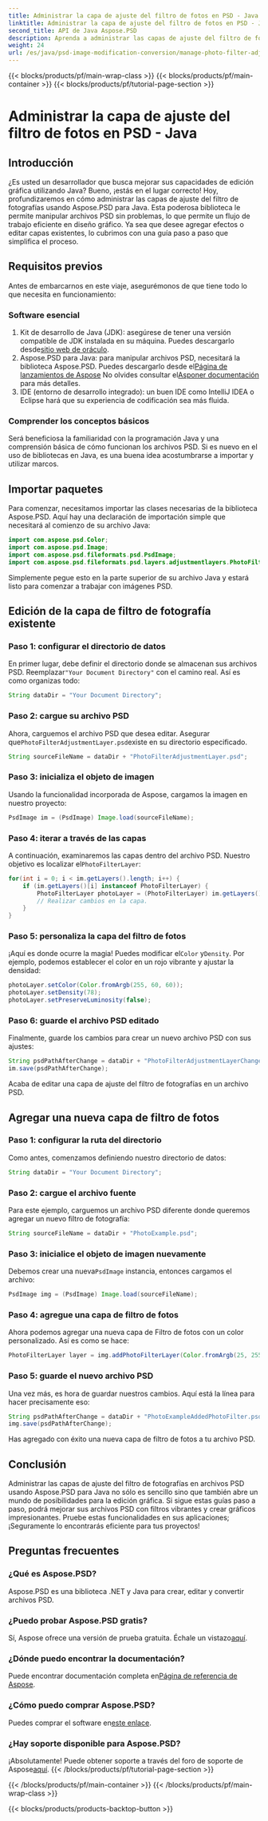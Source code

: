 ```yaml
---
title: Administrar la capa de ajuste del filtro de fotos en PSD - Java
linktitle: Administrar la capa de ajuste del filtro de fotos en PSD - Java
second_title: API de Java Aspose.PSD
description: Aprenda a administrar las capas de ajuste del filtro de fotografías en archivos PSD con Aspose.PSD para Java. Siga esta guía para editar y agregar filtros sin esfuerzo.
weight: 24
url: /es/java/psd-image-modification-conversion/manage-photo-filter-adjustment-layer-psd/
---
```


{{< blocks/products/pf/main-wrap-class >}}
{{< blocks/products/pf/main-container >}}
{{< blocks/products/pf/tutorial-page-section >}}

# Administrar la capa de ajuste del filtro de fotos en PSD - Java

## Introducción
¿Es usted un desarrollador que busca mejorar sus capacidades de edición gráfica utilizando Java? Bueno, ¡estás en el lugar correcto! Hoy, profundizaremos en cómo administrar las capas de ajuste del filtro de fotografías usando Aspose.PSD para Java. Esta poderosa biblioteca le permite manipular archivos PSD sin problemas, lo que permite un flujo de trabajo eficiente en diseño gráfico. Ya sea que desee agregar efectos o editar capas existentes, lo cubrimos con una guía paso a paso que simplifica el proceso.
## Requisitos previos
Antes de embarcarnos en este viaje, asegurémonos de que tiene todo lo que necesita en funcionamiento:
### Software esencial
1.  Kit de desarrollo de Java (JDK): asegúrese de tener una versión compatible de JDK instalada en su máquina. Puedes descargarlo desde[sitio web de oráculo](https://www.oracle.com/java/technologies/javase-jdk11-downloads.html).
2.  Aspose.PSD para Java: para manipular archivos PSD, necesitará la biblioteca Aspose.PSD. Puedes descargarlo desde el[Página de lanzamientos de Aspose](https://releases.aspose.com/psd/java/) No olvides consultar el[Asponer documentación](https://reference.aspose.com/psd/java/) para más detalles.
3. IDE (entorno de desarrollo integrado): un buen IDE como IntelliJ IDEA o Eclipse hará que su experiencia de codificación sea más fluida.
### Comprender los conceptos básicos
Será beneficiosa la familiaridad con la programación Java y una comprensión básica de cómo funcionan los archivos PSD. Si es nuevo en el uso de bibliotecas en Java, es una buena idea acostumbrarse a importar y utilizar marcos.
## Importar paquetes
Para comenzar, necesitamos importar las clases necesarias de la biblioteca Aspose.PSD. Aquí hay una declaración de importación simple que necesitará al comienzo de su archivo Java:
```java
import com.aspose.psd.Color;
import com.aspose.psd.Image;
import com.aspose.psd.fileformats.psd.PsdImage;
import com.aspose.psd.fileformats.psd.layers.adjustmentlayers.PhotoFilterLayer;
```
Simplemente pegue esto en la parte superior de su archivo Java y estará listo para comenzar a trabajar con imágenes PSD.
## Edición de la capa de filtro de fotografía existente
### Paso 1: configurar el directorio de datos
 En primer lugar, debe definir el directorio donde se almacenan sus archivos PSD. Reemplazar`"Your Document Directory"` con el camino real. Así es como organizas todo:
```java
String dataDir = "Your Document Directory";
```
### Paso 2: cargue su archivo PSD
 Ahora, carguemos el archivo PSD que desea editar. Asegurar que`PhotoFilterAdjustmentLayer.psd`existe en su directorio especificado.
```java
String sourceFileName = dataDir + "PhotoFilterAdjustmentLayer.psd";
```
### Paso 3: inicializa el objeto de imagen
Usando la funcionalidad incorporada de Aspose, cargamos la imagen en nuestro proyecto:
```java
PsdImage im = (PsdImage) Image.load(sourceFileName);
```
### Paso 4: iterar a través de las capas
 A continuación, examinaremos las capas dentro del archivo PSD. Nuestro objetivo es localizar el`PhotoFilterLayer`:
```java
for(int i = 0; i < im.getLayers().length; i++) {
    if (im.getLayers()[i] instanceof PhotoFilterLayer) {
        PhotoFilterLayer photoLayer = (PhotoFilterLayer) im.getLayers()[i];
        // Realizar cambios en la capa.
    }
}
```
### Paso 5: personaliza la capa del filtro de fotos
 ¡Aquí es donde ocurre la magia! Puedes modificar el`Color` y`Density`. Por ejemplo, podemos establecer el color en un rojo vibrante y ajustar la densidad:
```java
photoLayer.setColor(Color.fromArgb(255, 60, 60));
photoLayer.setDensity(78);
photoLayer.setPreserveLuminosity(false);
```
### Paso 6: guarde el archivo PSD editado
Finalmente, guarde los cambios para crear un nuevo archivo PSD con sus ajustes:
```java
String psdPathAfterChange = dataDir + "PhotoFilterAdjustmentLayerChanged.psd";
im.save(psdPathAfterChange);
```
Acaba de editar una capa de ajuste del filtro de fotografías en un archivo PSD.
## Agregar una nueva capa de filtro de fotos
### Paso 1: configurar la ruta del directorio
Como antes, comenzamos definiendo nuestro directorio de datos:
```java
String dataDir = "Your Document Directory";
```
### Paso 2: cargue el archivo fuente
Para este ejemplo, carguemos un archivo PSD diferente donde queremos agregar un nuevo filtro de fotografía:
```java
String sourceFileName = dataDir + "PhotoExample.psd";
```
### Paso 3: inicialice el objeto de imagen nuevamente
 Debemos crear una nueva`PsdImage` instancia, entonces cargamos el archivo:
```java
PsdImage img = (PsdImage) Image.load(sourceFileName);
```
### Paso 4: agregue una capa de filtro de fotos
Ahora podemos agregar una nueva capa de Filtro de fotos con un color personalizado. Así es como se hace:
```java
PhotoFilterLayer layer = img.addPhotoFilterLayer(Color.fromArgb(25, 255, 35));
```
### Paso 5: guarde el nuevo archivo PSD
Una vez más, es hora de guardar nuestros cambios. Aquí está la línea para hacer precisamente eso:
```java
String psdPathAfterChange = dataDir + "PhotoExampleAddedPhotoFilter.psd";
img.save(psdPathAfterChange);
```
Has agregado con éxito una nueva capa de filtro de fotos a tu archivo PSD.
## Conclusión
Administrar las capas de ajuste del filtro de fotografías en archivos PSD usando Aspose.PSD para Java no sólo es sencillo sino que también abre un mundo de posibilidades para la edición gráfica. Si sigue estas guías paso a paso, podrá mejorar sus archivos PSD con filtros vibrantes y crear gráficos impresionantes. Pruebe estas funcionalidades en sus aplicaciones; ¡Seguramente lo encontrarás eficiente para tus proyectos!
## Preguntas frecuentes
### ¿Qué es Aspose.PSD?
Aspose.PSD es una biblioteca .NET y Java para crear, editar y convertir archivos PSD.
### ¿Puedo probar Aspose.PSD gratis?
 Sí, Aspose ofrece una versión de prueba gratuita. Échale un vistazo[aquí](https://releases.aspose.com/).
### ¿Dónde puedo encontrar la documentación?
 Puede encontrar documentación completa en[Página de referencia de Aspose](https://reference.aspose.com/psd/java/).
### ¿Cómo puedo comprar Aspose.PSD?
 Puedes comprar el software en[este enlace](https://purchase.aspose.com/buy).
### ¿Hay soporte disponible para Aspose.PSD?
 ¡Absolutamente! Puede obtener soporte a través del foro de soporte de Aspose[aquí](https://forum.aspose.com/c/psd/34).
{{< /blocks/products/pf/tutorial-page-section >}}

{{< /blocks/products/pf/main-container >}}
{{< /blocks/products/pf/main-wrap-class >}}

{{< blocks/products/products-backtop-button >}}
